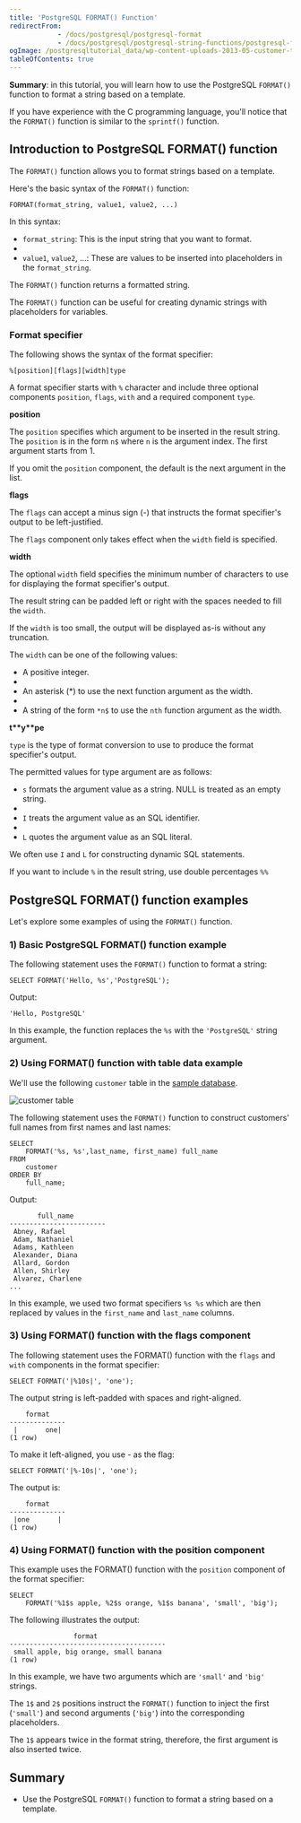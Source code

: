 ```yaml
---
title: 'PostgreSQL FORMAT() Function'
redirectFrom:
            - /docs/postgresql/postgresql-format 
            - /docs/postgresql/postgresql-string-functions/postgresql-format/
ogImage: /postgresqltutorial_data/wp-content-uploads-2013-05-customer-table.png
tableOfContents: true
---
```



**Summary**: in this tutorial, you will learn how to use the PostgreSQL `FORMAT()` function to format a string based on a template.

If you have experience with the C programming language, you'll notice that the `FORMAT()` function is similar to the `sprintf()` function.

## Introduction to PostgreSQL FORMAT() function

The `FORMAT()` function allows you to format strings based on a template.

Here's the basic syntax of the `FORMAT()` function:

```
FORMAT(format_string, value1, value2, ...)
```

In this syntax:

- `format_string`: This is the input string that you want to format.
-
- `value1`, `value2`, ...: These are values to be inserted into placeholders in the `format_string`.

The `FORMAT()` function returns a formatted string.

The `FORMAT()` function can be useful for creating dynamic strings with placeholders for variables.

### Format specifier

The following shows the syntax of the format specifier:

```
%[position][flags][width]type
```

A format specifier starts with `%` character and include three optional components `position`, `flags`, `with` and a required component `type`.

**position**

The `position` specifies which argument to be inserted in the result string. The `position` is in the form `n$` where `n` is the argument index. The first argument starts from 1.

If you omit the `position` component, the default is the next argument in the list.

**flags**

The `flags` can accept a minus sign (-) that instructs the format specifier's output to be left-justified.

The `flags` component only takes effect when the `width` field is specified.

**width**

The optional `width` field specifies the minimum number of characters to use for displaying the format specifier's output.

The result string can be padded left or right with the spaces needed to fill the `width`.

If the `width` is too small, the output will be displayed as-is without any truncation.

The `width` can be one of the following values:

- A positive integer.
-
- An asterisk (\*) to use the next function argument as the width.
-
- A string of the form `*n$` to use the `nth` function argument as the width.

**t\*\***y\***\*pe**

`type` is the type of format conversion to use to produce the format specifier's output.

The permitted values for type argument are as follows:

- `s` formats the argument value as a string. NULL is treated as an empty string.
-
- `I` treats the argument value as an SQL identifier.
-
- `L` quotes the argument value as an SQL literal.

We often use `I` and `L` for constructing dynamic SQL statements.

If you want to include `%` in the result string, use double percentages `%%`

## PostgreSQL FORMAT() function examples

Let's explore some examples of using the `FORMAT()` function.

### 1) Basic PostgreSQL FORMAT() function example

The following statement uses the `FORMAT()` function to format a string:

```
SELECT FORMAT('Hello, %s','PostgreSQL');
```

Output:

```
'Hello, PostgreSQL'
```

In this example, the function replaces the `%s` with the `'PostgreSQL'` string argument.

### 2) Using FORMAT() function with table data example

We'll use the following `customer` table in the [sample database](https://www.postgresqltutorial.com/postgresql-getting-started/postgresql-sample-database/).

![customer table](/postgresqltutorial_data/wp-content-uploads-2013-05-customer-table.png)

The following statement uses the `FORMAT()` function to construct customers' full names from first names and last names:

```
SELECT
    FORMAT('%s, %s',last_name, first_name) full_name
FROM
    customer
ORDER BY
    full_name;
```

Output:

```
       full_name
------------------------
 Abney, Rafael
 Adam, Nathaniel
 Adams, Kathleen
 Alexander, Diana
 Allard, Gordon
 Allen, Shirley
 Alvarez, Charlene
...
```

In this example, we used two format specifiers `%s %s` which are then replaced by values in the `first_name` and `last_name` columns.

### 3) Using FORMAT() function with the flags component

The following statement uses the FORMAT() function with the `flags` and `with` components in the format specifier:

```
SELECT FORMAT('|%10s|', 'one');
```

The output string is left-padded with spaces and right-aligned.

```
    format
--------------
 |       one|
(1 row)
```

To make it left-aligned, you use - as the flag:

```
SELECT FORMAT('|%-10s|', 'one');
```

The output is:

```
    format
--------------
 |one       |
(1 row)
```

### 4) Using FORMAT() function with the position component

This example uses the FORMAT() function with the `position` component of the format specifier:

```
SELECT
    FORMAT('%1$s apple, %2$s orange, %1$s banana', 'small', 'big');
```

The following illustrates the output:

```
                format
---------------------------------------
 small apple, big orange, small banana
(1 row)
```

In this example, we have two arguments which are `'small'` and `'big'` strings.

The `1$` and `2$` positions instruct the `FORMAT()` function to inject the first (`'small'`) and second arguments (`'big'`) into the corresponding placeholders.

The `1$` appears twice in the format string, therefore, the first argument is also inserted twice.

## Summary

- Use the PostgreSQL `FORMAT()` function to format a string based on a template.
